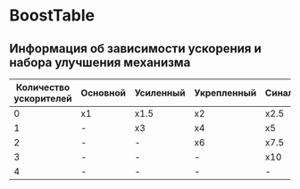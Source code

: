 # BoostTable

## Информация об зависимости ускорения и набора улучшения механизма

| Количество ускорителей | Основной | Усиленный | Укрепленный | Синаловый | Резонирующий |
|------------------------|----------|-----------|-------------|-----------|--------------|
| 0                      | x1       | x1.5      | x2          | x2.5      | x3           |
| 1                      | -        | x3        | x4          | x5        | x6           |
| 2                      | -        | -         | x6          | x7.5      | x9           |
| 3                      | -        | -         | -           | x10       | x12          |
| 4                      | -        | -         | -           | -         | x15          |

